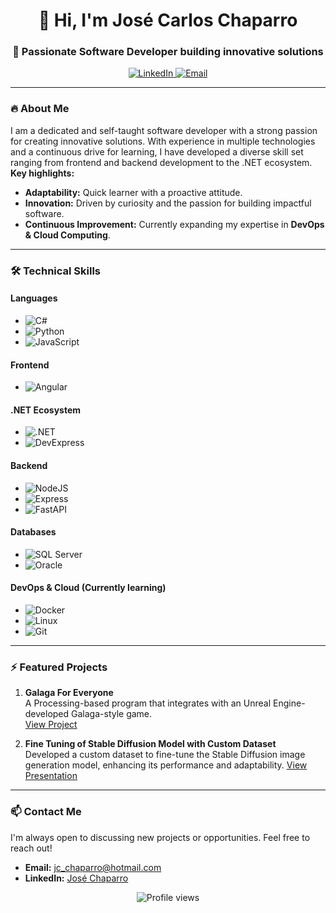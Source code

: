 <h1 align="center">👋 Hi, I'm José Carlos Chaparro</h1>
<h3 align="center">🚀 Passionate Software Developer building innovative solutions</h3>

<p align="center">
  <a href="https://www.linkedin.com/in/josé-chaparro-56a3211b9" target="_blank">
    <img src="https://img.shields.io/badge/-LinkedIn-0077B5?style=flat-square&logo=linkedin&logoColor=white" alt="LinkedIn"/>
  </a>
  <a href="mailto:jc_chaparro@hotmail.com">
    <img src="https://img.shields.io/badge/-Email-D14836?style=flat-square&logo=gmail&logoColor=white" alt="Email"/>
  </a>
</p>

---

### 🔥 About Me

I am a dedicated and self-taught software developer with a strong passion for creating innovative solutions. With experience in multiple technologies and a continuous drive for learning, I have developed a diverse skill set ranging from frontend and backend development to the .NET ecosystem.  
**Key highlights:**  
- **Adaptability:** Quick learner with a proactive attitude.  
- **Innovation:** Driven by curiosity and the passion for building impactful software.  
- **Continuous Improvement:** Currently expanding my expertise in **DevOps & Cloud Computing**.

---

### 🛠️ Technical Skills

#### Languages
- ![C#](https://img.shields.io/badge/c%23-%23239120.svg?style=for-the-badge&logo=csharp&logoColor=white)
- ![Python](https://img.shields.io/badge/-Python-3776AB?logo=python&logoColor=white)
- ![JavaScript](https://img.shields.io/badge/-JavaScript-F7DF1E?logo=javascript&logoColor=black)

#### Frontend
- ![Angular](https://img.shields.io/badge/-Angular-DD0031?logo=angular&logoColor=white)

#### .NET Ecosystem
- ![.NET](https://img.shields.io/badge/-.NET-512BD4?logo=.net&logoColor=white)
- ![DevExpress](https://img.shields.io/badge/-DevExpress-FF7200?logo=devexpress&logoColor=white)

#### Backend
- ![NodeJS](https://img.shields.io/badge/node.js-6DA55F?style=for-the-badge&logo=node.js&logoColor=white)
- ![Express](https://img.shields.io/badge/-Express-000000?logo=express&logoColor=white)
- ![FastAPI](https://img.shields.io/badge/fastapi-109989?style=for-the-badge&logo=FASTAPI&logoColor=white)

#### Databases
- ![SQL Server](https://img.shields.io/badge/-SQL%20Server-CC2927?logo=microsoft-sql-server&logoColor=white)
- ![Oracle](https://img.shields.io/badge/-Oracle-F80000?logo=oracle&logoColor=white)

#### DevOps & Cloud (Currently learning)
- ![Docker](https://img.shields.io/badge/-Docker-2496ED?logo=docker&logoColor=white)
- ![Linux](https://img.shields.io/badge/-Linux-FCC624?logo=linux&logoColor=black)
- ![Git](https://img.shields.io/badge/-Git-F05032?logo=git&logoColor=white)

---

### ⚡ Featured Projects

1. **Galaga For Everyone**  
   A Processing-based program that integrates with an Unreal Engine-developed Galaga-style game.  
   [View Project](https://github.com/JoseCarlosChaparro/GalagaForEveryone)

2. **Fine Tuning of Stable Diffusion Model with Custom Dataset**  
   Developed a custom dataset to fine-tune the Stable Diffusion image generation model, enhancing its performance and adaptability.
   [View Presentation](https://www.canva.com/design/DAFTMfU1h64/lsz3cp48acsOA0-ZfHQXCA/view)

---

### 📫 Contact Me

I'm always open to discussing new projects or opportunities. Feel free to reach out!

- **Email:** [jc_chaparro@hotmail.com](mailto:jc_chaparro@hotmail.com)
- **LinkedIn:** [José Chaparro](https://www.linkedin.com/in/josé-chaparro-56a3211b9)

<p align="center">
  <img src="https://komarev.com/ghpvc/?username=JoseCarlosChaparro&color=blueviolet" alt="Profile views"/>
</p>
